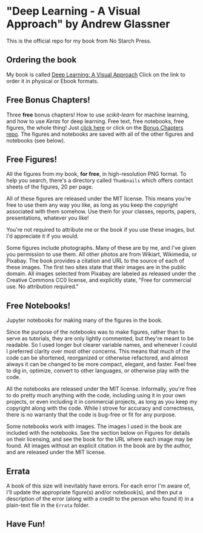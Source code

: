 # "Deep Learning - A Visual Approach" by Andrew Glassner

This is the official repo for my book from No Starch Press.

## Ordering the book

My book is called [Deep Learning: A Visual Approach](https://nostarch.com/deep-learning-visual-approach) 
Click on the link to order it in physical or Ebook formats.

## Free Bonus Chapters!

Three **free** bonus chapters! How to use *scikit-learn* for machine learning,
and how to use *Keras* for deep learning. Free text, free notebooks, free
figures, the whole thing! Just [click here](https://github.com/blueberrymusic/Deep-Learning-A-Visual-Approach/tree/main/Bonus-Chapters) or click on the [Bonus Chapters repo](https://github.com/blueberrymusic/Deep-Learning-A-Visual-Approach/tree/main/Bonus-Chapters). The figures and notebooks are saved with all of the other figures and notebooks (see below).

## Free Figures!

All the figures from my book, **for free**, in high-resolution
PNG format. 
To help you search, there's a directory called `Thumbnails` which 
offers contact sheets of the figures, 20 per page.

All of these figures are released under the MIT license. This
means you're free to use them any way you like, as long as you keep the 
copyright associated with them somehow. Use them for your classes,
reports, papers, presentations, whatever you like!

You're not required to attribute me or the book if you use these images, 
but I'd appreciate it if you would. 

Some figures include photographs. Many of these are by me, and I've
given you permission to use them. All other
photos are from Wikiart, Wikimedia, or Pixabay. The book provides a citation
and URL to the source of each of these images. The first two sites state that
their images are in the public domain. All images selected from Pixabay are 
labeled as released under the Creative Commons CC0 license, and explicitly
state, "Free for commercial use. No attribution required."

## Free Notebooks!

Jupyter notebooks for making many of the figures in the book.

Since the purpose of the notebooks was to make figures, 
rather than to
serve as tutorials, they are only lightly commented,
but they're meant to be readable.
So I used longer but clearer variable names, and whenever I could I
preferred clarity over most other concerns. This means
that much of the code can be shortened, 
reorganized or otherwise refactored,
and almost always it can be changed to be
more compact, elegant, and faster. Feel free
to dig in, optimize, convert to other languages, or otherwise play with the code.  

All the notebooks are released under the MIT license. Informally, you're free to 
do pretty much anything with the code, including using it in your own projects,
or even including it in commercial projects, as long as you keep my copyright
along with the code. While I strove for accuracy and correctness, there is no 
warranty that the code is bug-free or fit for any purpose.

Some notebooks work with images. The images I used in the book are included
with the notebooks. See the section below on Figures for details on their
licensing, and see the book for the URL where each image may be found. All images
without an explicit citation in the book are by the author, and are released
under the MIT license.

## Errata

A book of this size will inevitably have errors. 
For each error I'm aware of, I'll update the appropriate figure(s) 
and/or notebook(s), and then put a description of the error
(along with a credit to the person who found it) in a plain-text
file in the `Errata` folder.

## Have Fun!
